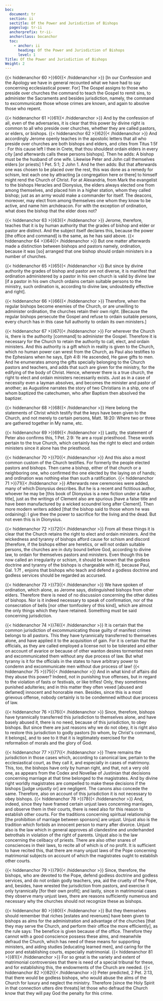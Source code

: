 ```yaml
---
boc:
  document: tr
  section: ii
  sectitle: Of the Power and Jurisdiction of Bishops
  pageslug: tr-ii
  anchorprefix: tr-ii-
  anchorclass: bocanchor
  toc:
    - anchor: ii
      heading: Of the Power and Jurisdiction of Bishops
      level: 1
Title: Of the Power and Jurisdiction of Bishops
Weight: 2
---
```


{{< hiddenanchor 60 >}}60{{< /hiddenanchor >}} [In our Confession and the Apology we have in general recounted what we have had to say concerning ecclesiastical power. For] The Gospel assigns to those who preside over churches the command to teach the Gospel to remit sins, to administer the Sacraments and besides jurisdiction, namely, the command to excommunicate those whose crimes are known, and again to absolve those who repent.

{{< hiddenanchor 61 >}}61{{< /hiddenanchor >}} And by the confession of all, even of the adversaries, it is clear that this power by divine right is common to all who preside over churches, whether they are called pastors, or elders, or bishops. {{< hiddenanchor 62 >}}62{{< /hiddenanchor >}} And accordingly Jerome openly teaches in the apostolic letters that all who preside over churches are both bishops and elders, and cites from Titus 1:5f : For this cause left I thee in Crete, that thou shouldest ordain elders in every city [and afterwards calls these persons bishops]. Then he adds: A bishop must be the husband of one wife. Likewise Peter and John call themselves elders [or priests] 1 Pet. 5:1; 2 John 1. And he then adds: But that afterwards one was chosen to be placed over the rest, this was done as a remedy for schism, lest each one by attracting [a congregation here or there] to himself might rend the Church of Christ. For at Alexandria, from Mark the evangelist to the bishops Heracles and Dionysius, the elders always elected one from among themselves, and placed him in a higher station, whom they called bishop; just as an army would make a commander for itself. The deacons, moreover, may elect from among themselves one whom they know to be active, and name him archdeacon. For with the exception of ordination, what does the bishop that the elder does not?

{{< hiddenanchor 63 >}}63{{< /hiddenanchor >}} Jerome, therefore, teaches that it is by human authority that the grades of bishop and elder or pastor are distinct. And the subject itself declares this, because the power [the office and command] is the same, as he has said above. {{< hiddenanchor 64 >}}64{{< /hiddenanchor >}} But one matter afterwards made a distinction between bishops and pastors namely, ordination, because it was [so] arranged that one bishop should ordain ministers in a number of churches.

{{< hiddenanchor 65 >}}65{{< /hiddenanchor >}} But since by divine authority the grades of bishop and pastor are not diverse, it is manifest that ordination administered by a pastor in his own church is valid by divine law [if a pastor in his own church ordains certain suitable persons to the ministry, such ordination is, according to divine law, undoubtedly effective and right].

{{< hiddenanchor 66 >}}66{{< /hiddenanchor >}} Therefore, when the regular bishops become enemies of the Church, or are unwilling to administer ordination, the churches retain their own right. [Because the regular bishops persecute the Gospel and refuse to ordain suitable persons, every church has in this case full authority to ordain its own ministers.]

{{< hiddenanchor 67 >}}67{{< /hiddenanchor >}} For wherever the Church is, there is the authority [command] to administer the Gospel. Therefore it is necessary for the Church to retain the authority to call, elect, and ordain ministers. And this authority is a gift which in reality is given to the Church, which no human power can wrest from the Church, as Paul also testifies to the Ephesians when he says, Eph 4:8: He ascended, He gave gifts to men. And he enumerates among the gifts specially belonging to the Church pastors and teachers, and adds that such are given for the ministry, for the edifying of the body of Christ. Hence, wherever there is a true church, the right to elect and ordain ministers necessarily exists. Just as in a case of necessity even a layman absolves, and becomes the minister and pastor of another; as Augustine narrates the story of two Christians in a ship, one of whom baptized the catechumen, who after Baptism then absolved the baptizer.

{{< hiddenanchor 68 >}}68{{< /hiddenanchor >}} Here belong the statements of Christ which testify that the keys have been given to the Church, and not merely to certain persons, Matt. 18:20: Where two or three are gathered together in My name, etc.

{{< hiddenanchor 69 >}}69{{< /hiddenanchor >}} Lastly, the statement of Peter also confirms this, 1 Pet. 2:9: Ye are a royal priesthood. These words pertain to the true Church, which certainly has the right to elect and ordain ministers since it alone has the priesthood.

{{< hiddenanchor 70 >}}70{{< /hiddenanchor >}} And this also a most common custom of the Church testifies. For formerly the people elected pastors and bishops. Then came a bishop, either of that church or a neighboring one, who confirmed tho one elected by the laying on of hands; and ordination was nothing else than such a ratification. {{< hiddenanchor 71 >}}71{{< /hiddenanchor >}} Afterwards new ceremonies were added, many of which Dionysius describes. But he is a recent and fictitious author, whoever he may be [this book of Dionysius is a new fiction under a false title], just as the writings of Clement also are spurious [have a false title and have been manufactured by a wicked scoundrel long after Clement]. Then more modern writers added [that the bishop said to those whom he was ordaining]: I give thee the power to sacrifice for the living and the dead. But not even this is in Dionysius.

{{< hiddenanchor 72 >}}72{{< /hiddenanchor >}} From all these things it is clear that the Church retains the right to elect and ordain ministers. And the wickedness and tyranny of bishops afford cause for schism and discord [therefore, if the bishops either are heretics, or will not ordain suitable persons, the churches are in duty bound before God, according to divine law, to ordain for themselves pastors and ministers. Even though this be now called an irregularity or schism, it should be known that the godless doctrine and tyranny of the bishops is chargeable with it], because Paul, Gal. 1:7f , enjoins that bishops who teach and defend a godless doctrine and godless services should be regarded as accursed.

{{< hiddenanchor 73 >}}73{{< /hiddenanchor >}} We have spoken of ordination, which alone, as Jerome says, distinguished bishops from other elders. Therefore there is need of no discussion concerning the other duties of bishops. Nor is it indeed necessary to speak of confirmation, nor of the consecration of bells [nor other tomfoolery of this kind], which are almost the only things which they have retained. Something must be said concerning jurisdiction.

{{< hiddenanchor 74 >}}74{{< /hiddenanchor >}} It is certain that the common jurisdiction of excommunicating those guilty of manifest crimes belongs to all pastors. This they have tyrannically transferred to themselves alone, and have applied it to the acquisition of gain. For it is certain that the officials, as they are called employed a license not to be tolerated and either on account of avarice or because of other wanton desires tormented men and excommunicated them without any due process of law. But what tyranny is it for the officials in the states to have arbitrary power to condemn and excommunicate men without due process of law! {{< hiddenanchor 75 >}}75{{< /hiddenanchor >}} And in what kind of affairs did they abuse this power? Indeed, not in punishing true offenses, but in regard to the violation of fasts or festivals, or like trifles! Only, they sometimes punished adulteries; and in this matter they often vexed [abused and defamed] innocent and honorable men. Besides, since this is a most grievous offense, nobody certainly is to be condemned without due process of law.

{{< hiddenanchor 76 >}}76{{< /hiddenanchor >}} Since, therefore, bishops have tyrannically transferred this jurisdiction to themselves alone, and have basely abused it, there is no need, because of this jurisdiction, to obey bishops. But since there are just reasons why we do not obey, it is right also to restore this jurisdiction to godly pastors [to whom, by Christ's command, it belongs], and to see to it that it is legitimately exercised for the reformation of morals and the glory of God.

{{< hiddenanchor 77 >}}77{{< /hiddenanchor >}} There remains the jurisdiction in those cases which, according to canonical law, pertain to the ecclesiastical court, as they call it, and especially in cases of matrimony. This, too, the bishops have only by human right, and that, not a very old one, as appears from the Codex and Novellae of Justinian that decisions concerning marriage at that time belonged to the magistrates. And by divine right worldly magistrates are compelled to make these decisions if the bishops [judge unjustly or] are negligent. The canons also concede the same. Therefore, also on account of this jurisdiction it is not necessary to obey bishops. {{< hiddenanchor 78 >}}78{{< /hiddenanchor >}} And, indeed, since they have framed certain unjust laws concerning marriages, and observe them in their courts, there is need also for this reason to establish other courts. For the traditions concerning spiritual relationship [the prohibition of marriage between sponsors] are unjust. Unjust also is the tradition which forbids an innocent person to marry after divorce. Unjust also is the law which in general approves all clandestine and underhanded betrothals in violation of the right of parents. Unjust also is the law concerning the celibacy of priests. There are also other snares of consciences in their laws, to recite all of which is of no profit. It is sufficient to have recited this, that there are many unjust laws of the Pope concerning matrimonial subjects on account of which the magistrates ought to establish other courts.

{{< hiddenanchor 79 >}}79{{< /hiddenanchor >}} Since, therefore, the bishops, who are devoted to the Pope, defend godless doctrine and godless services, and do not ordain godly teachers, yea, aid the cruelty of the Pope, and, besides, have wrested the jurisdiction from pastors, and exercise it only tyrannically [for their own profit]; and lastly, since in matrimonial cases they observe many unjust laws, there are reasons sufficiently numerous and necessary why the churches should not recognize these as bishops.

{{< hiddenanchor 80 >}}80{{< /hiddenanchor >}} But they themselves should remember that riches [estates and revenues] have been given to bishops as alms for the administration and advantage of the churches [that they may serve the Church, and perform their office the more efficiently], as the rule says: The benefice is given because of the office. Therefore they cannot with a good conscience possess these alms, and meanwhile defraud the Church, which has need of these means for supporting ministers, and aiding studies [educating learned men], and caring for the poor and establishing courts, especially matrimonial. {{< hiddenanchor 81 >}}81{{< /hiddenanchor >}} For so great is the variety and extent of matrimonial controversies that there is need of a special tribunal for these, and for establishing this, the endowments of the Church are needed. {{< hiddenanchor 82 >}}82{{< /hiddenanchor >}} Peter predicted, 2 Pet. 2:13, that there would be godless bishops, who would abuse the alms of the Church for luxury and neglect the ministry. Therefore [since the Holy Spirit in that connection utters dire threats] let those who defraud the Church know that they will pay God the penalty for this crime.

